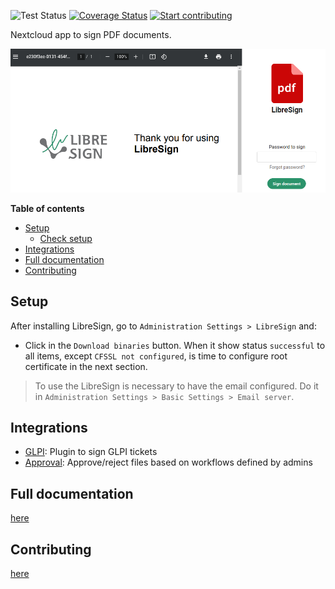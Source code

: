![Test Status](https://github.com/libresign/libresign/workflows/PHPUnit/badge.svg?branch=main)
[![Coverage Status](https://coveralls.io/repos/github/LibreSign/libresign/badge.svg?branch=main)](https://coveralls.io/github/LibreSign/libresign?branch=main)
[![Start contributing](https://img.shields.io/github/issues/LibreSign/libresign/good%20first%20issue?color=7057ff&label=Contribute)](https://github.com/LibreSign/libresign/issues?q=is%3Aissue+is%3Aopen+sort%3Aupdated-desc+label%3A%22good+first+issue%22)

Nextcloud app to sign PDF documents.

<img src="img/LibreSign.png" />

**Table of contents**
- [Setup](#setup)
  - [Check setup](#check-setup)
- [Integrations](#integrations)
- [Full documentation](#full-documentation)
- [Contributing](#contributing)

## Setup

After installing LibreSign, go to `Administration Settings > LibreSign` and:
* Click in the `Download binaries` button. When it show status `successful` to all items, except `CFSSL not configured`, is time to configure root certificate in the next section.

> To use the LibreSign is necessary to have the email configured. Do it in  `Administration Settings > Basic Settings > Email server`.

## Integrations

* [GLPI](https://github.com/LibreSign/libresign-glpi): Plugin to sign GLPI tickets
* [Approval](https://github.com/nextcloud/approval): Approve/reject files based on workflows defined by admins

## Full documentation

[here](https://libresign.github.io/)

## Contributing

[here](/CONTRIBUTING.md)
